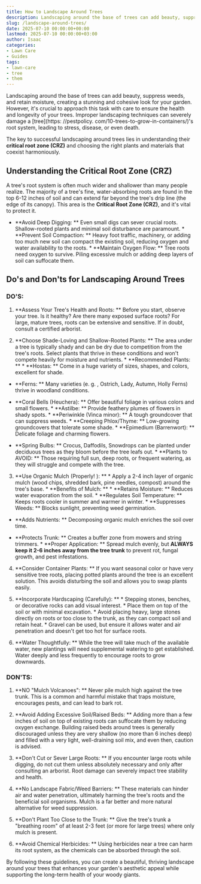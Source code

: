 ```yaml
---
title: How to Landscape Around Trees
description: Landscaping around the base of trees can add beauty, suppress weeds, and retain moisture, creating a stunning and cohesive look for your garden.
slug: /landscape-around-trees/
date: 2025-07-10 00:00:00+00:00
lastmod: 2025-07-10 00:00:00+03:00
author: Isaac
categories:
- Lawn Care
- Guides
tags:
- lawn-care
- tree
- them
---
```


Landscaping around the base of trees can add beauty, suppress weeds, and retain moisture, creating a stunning and cohesive look for your garden. However, it's crucial to approach this task with care to ensure the health and longevity of your trees. Improper landscaping techniques can severely damage a [tree](https: //pestpolicy. com/10-trees-to-grow-in-containers/)'s root system, leading to stress, disease, or even death.

The key to successful landscaping around trees lies in understanding their **critical root zone (CRZ)** and choosing the right plants and materials that coexist harmoniously.

##  Understanding the Critical Root Zone (CRZ)

A tree's root system is often much wider and shallower than many people realize. The majority of a tree's fine, water-absorbing roots are found in the top 6-12 inches of soil and can extend far beyond the tree's drip line (the edge of its canopy). This area is the **Critical Root Zone (CRZ)**, and it's vital to protect it.

* **Avoid Deep Digging: ** Even small digs can sever crucial roots. Shallow-rooted plants and minimal soil disturbance are paramount. * **Prevent Soil Compaction: ** Heavy foot traffic, machinery, or adding too much new soil can compact the existing soil, reducing oxygen and water availability to the roots. * **Maintain Oxygen Flow: ** Tree roots need oxygen to survive. Piling excessive mulch or adding deep layers of soil can suffocate them.

##  Do's and Don'ts for Landscaping Around Trees

###  **DO'S:**

1. **Assess Your Tree's Health and Roots: ** Before you start, observe your tree. Is it healthy? Are there many exposed surface roots? For large, mature trees, roots can be extensive and sensitive. If in doubt, consult a certified arborist.

2. **Choose Shade-Loving and Shallow-Rooted Plants: ** The area under a tree is typically shady and can be dry due to competition from the tree's roots. Select plants that thrive in these conditions and won't compete heavily for moisture and nutrients. * **Recommended Plants: ** * **Hostas: ** Come in a huge variety of sizes, shapes, and colors, excellent for shade.

* **Ferns: ** Many varieties (e. g. , Ostrich, Lady, Autumn, Holly Ferns) thrive in woodland conditions.

* **Coral Bells (Heuchera): ** Offer beautiful foliage in various colors and small flowers. * **Astilbe: ** Provide feathery plumes of flowers in shady spots. * **Periwinkle (Vinca minor): ** A tough groundcover that can suppress weeds. * **Creeping Phlox/Thyme: ** Low-growing groundcovers that tolerate some shade. * **Epimedium (Barrenwort): ** Delicate foliage and charming flowers.

* **Spring Bulbs: ** Crocus, Daffodils, Snowdrops can be planted under deciduous trees as they bloom before the tree leafs out. * **Plants to AVOID: ** Those requiring full sun, deep roots, or frequent watering, as they will struggle and compete with the tree.

3. **Use Organic Mulch (Properly! ): ** * Apply a 2-4 inch layer of organic mulch (wood chips, shredded bark, pine needles, compost) around the tree's base. * **Benefits of Mulch: ** * **Retains Moisture: ** Reduces water evaporation from the soil. * **Regulates Soil Temperature: ** Keeps roots cooler in summer and warmer in winter. * **Suppresses Weeds: ** Blocks sunlight, preventing weed germination.

* **Adds Nutrients: ** Decomposing organic mulch enriches the soil over time.

* **Protects Trunk: ** Creates a buffer zone from mowers and string trimmers. * **Proper Application: ** Spread mulch evenly, but **ALWAYS keep it 2-6 inches away from the tree trunk** to prevent rot, fungal growth, and pest infestations.

4. **Consider Container Plants: ** If you want seasonal color or have very sensitive tree roots, placing potted plants around the tree is an excellent solution. This avoids disturbing the soil and allows you to swap plants easily.

5. **Incorporate Hardscaping (Carefully): ** * Stepping stones, benches, or decorative rocks can add visual interest. * Place them on top of the soil or with minimal excavation. * Avoid placing heavy, large stones directly on roots or too close to the trunk, as they can compact soil and retain heat. * Gravel can be used, but ensure it allows water and air penetration and doesn't get too hot for surface roots.

6. **Water Thoughtfully: ** While the tree will take much of the available water, new plantings will need supplemental watering to get established. Water deeply and less frequently to encourage roots to grow downwards.

###  **DON'TS:**

1. **NO "Mulch Volcanoes": ** Never pile mulch high against the tree trunk. This is a common and harmful mistake that traps moisture, encourages pests, and can lead to bark rot.

2. **Avoid Adding Excessive Soil/Raised Beds: ** Adding more than a few inches of soil on top of existing roots can suffocate them by reducing oxygen exchange. Building raised beds around trees is generally discouraged unless they are very shallow (no more than 6 inches deep) and filled with a very light, well-draining soil mix, and even then, caution is advised.

3. **Don't Cut or Sever Large Roots: ** If you encounter large roots while digging, do not cut them unless absolutely necessary and only after consulting an arborist. Root damage can severely impact tree stability and health.

4. **No Landscape Fabric/Weed Barriers: ** These materials can hinder air and water penetration, ultimately harming the tree's roots and the beneficial soil organisms. Mulch is a far better and more natural alternative for weed suppression.

5. **Don't Plant Too Close to the Trunk: ** Give the tree's trunk a "breathing room" of at least 2-3 feet (or more for large trees) where only mulch is present.

6. **Avoid Chemical Herbicides: ** Using herbicides near a tree can harm its root system, as the chemicals can be absorbed through the soil.

By following these guidelines, you can create a beautiful, thriving landscape around your trees that enhances your garden's aesthetic appeal while supporting the long-term health of your woody giants.
